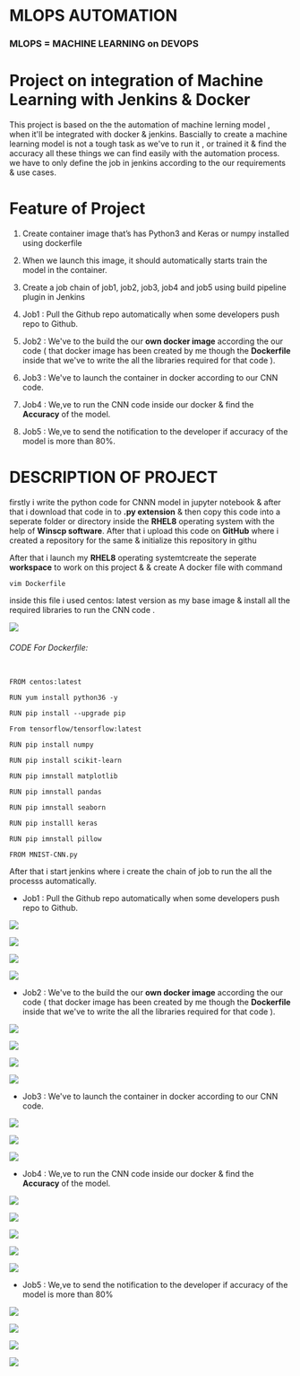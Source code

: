 # MLOPS AUTOMATION


### MLOPS = MACHINE LEARNING on DEVOPS


# Project on integration of Machine Learning  with Jenkins & Docker 

This project is based on the the automation of machine lerning model , when it'll be integrated with docker & jenkins. Bascially to create a machine learning model  is not a tough task as we've to run it  , or trained it & find the accuracy all these things we can find easily with the automation process. we have to only define the job in jenkins according to the our requirements & use cases.


# Feature of Project

  1. Create container image that’s has Python3 and Keras or numpy  installed  using dockerfile 

  2. When we launch this image, it should automatically starts train the model in the container.

  3. Create a job chain of job1, job2, job3, job4 and job5 using build pipeline plugin in Jenkins 

  4.  Job1 : Pull  the Github repo automatically when some developers push repo to Github.

  5.  Job2 : We've to the build the our **own docker image** according the our code ( that docker image has been created by me though the **Dockerfile** inside that we've to write the all the libraries required for that code ).

  6.  Job3 : We've to launch the container in docker according to our CNN code.

  7.  Job4 : We,ve to run the CNN code inside our docker & find the **Accuracy** of the model.

  8.  Job5 : We,ve to send the notification to the developer if accuracy of the model is more than 80%.


# DESCRIPTION OF PROJECT

firstly i write the python code for CNNN model in jupyter notebook & after that i download that code in to **.py extension**  & then copy this code into a seperate folder or directory inside the **RHEL8** operating system with the help of **Winscp software**. After that i upload this code on **GitHub** where i created a repository for the same & initialize this repository in githu


After that i launch my **RHEL8** operating systemtcreate the seperate **workspace** to work on this project & & create A docker file with command 
```
vim Dockerfile  

```
inside this file i used centos: latest version as my base image & install all the required libraries to run the CNN code .

![](MLOps-automation/Dockerfile.png)

######  CODE For Dockerfile:

```

FROM centos:latest

RUN yum install python36 -y 

RUN pip install --upgrade pip 

From tensorflow/tensorflow:latest

RUN pip install numpy

RUN pip install scikit-learn

RUN pip imnstall matplotlib

RUN pip imnstall pandas

RUN pip imnstall seaborn

RUN pip installl keras

RUN pip imnstall pillow

FROM MNIST-CNN.py

```

After that i start jenkins where i create the chain of job to run the all the processs automatically.

  - Job1 : Pull  the Github repo automatically when some developers push repo to Github.
  
  ![](MLOps-automation/job1-1.png)
  
  ![](MLOps-automation/job1-2.png)
  
  ![](MLOps-automation/job1-3.png)
  
  ![](MLOps-automation/job1-output.png)

  - Job2 : We've to the build the our **own docker image** according the our code ( that docker image has been created by me though the **Dockerfile** inside that we've to write the all the libraries required for that code ).
  
  
   ![](MLOps-automation/job2-1.png)
   
   ![](MLOps-automation/job2-2.png)
   
   ![](MLOps-automation/job2-output1.png)
   
   ![](MLOps-automation/job2-output2.png)
   
   
 - Job3 : We've to launch the container in docker according to our CNN code.
 
  ![](MLOps-automation/job3-1.png)
  
  ![](MLOps-automation/job3-2.png)

  ![](MLOps-automation/job3-output.png)

 -  Job4 : We,ve to run the CNN code inside our docker & find the **Accuracy** of the model.
 
  ![](MLOps-automation/job4-1.png)
  
  ![](MLOps-automation/job4-2.png)
   
  ![](MLOps-automation/job4-output.png)
   
  ![](MLOps-automation/job4-output2.png)
    
  ![](MLOps-automation/job4-output3.png)
     
 -  Job5 : We,ve to send the notification to the developer if accuracy of the model is more than 80%
 
  ![](MLOps-automation/job5-1.png)
  
  ![](MLOps-automation/job5-2.png)
   
  ![](MLOps-automation/job5-3.png)
    
  ![](MLOps-automation/job5-output.png)
